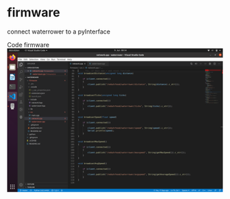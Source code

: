 # firmware
connect waterrower to a pyInterface

Code firmware  
![GitHub Logo](/waterrower-meets-python/firmware.png)
